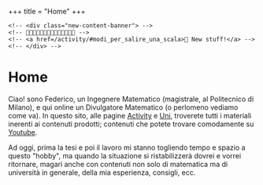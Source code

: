 +++
title = "Home"
+++

~~~
<!-- <div class="new-content-banner"> -->
<!-- 🎉✨🎁🎇🎈🎫📣📢📡💡🔦📍📌⏰ -->
<!-- <a href=/activity/#modi_per_salire_una_scala>📌 New stuff!</a> -->
<!-- </div> -->
~~~


# Home

Ciao! sono Federico, un Ingegnere Matematico (magistrale, al Politecnico di Milano), e qui online un Divulgatore Matematico (o perlomeno vediamo come va). In questo sito, alle pagine [Activity](/activity/) e [Uni](/uni/), troverete tutti i materiali inerenti ai contenuti prodotti; contenuti che potete trovare comodamente su [Youtube](https://www.youtube.com/@fede_plus). 

Ad oggi, prima la tesi e poi il lavoro mi stanno togliendo tempo e spazio a questo "hobby", ma quando la situazione si ristabilizzerà dovrei e vorrei ritornare, magari anche con contenuti non solo di matematica ma di università in generale, della mia esperienza, consigli, ecc.


<!-- (molto consigliati, con tutto raccontato con calma e in dettaglio) ma anche su Instagram (no, lì non più per ora) e [TikTok](https://tiktok.com/@divmat_tt) (anche qui).  -->

<!-- ## In breve
Ciao! sono Federico, un (quasi) Ingegnere Matematico (magistrale, al Politecnico di Milano), e un forse Divulgatore Matematico (vediamo come va). Qui nel sito, alle pagine [Activity](/activity/) e [Uni](/uni/), troverete tutti i materiali inerenti ai contenuti prodotti; contenuti che potete trovare su [Youtube](https://www.youtube.com/@divmat_yt) (molto consigliati, con tutto raccontato con calma e in dettaglio) ma anche su Instagram (no non più per ora) e [TikTok](https://tiktok.com/@divmat_tt) (in formato più breve). 
 -->


<!-- Ciao! Sono uno studente della magistrale di Ingegeria Matematica, al Politecnico di Milano, indirizzo Statistical Learning. Un indirizzo relativamente nuovo e quindi sconosciuto, che però esiste e raccoglie sempre più seguaci. Ma se il sito ha il mio nome non siamo evidentemente qui solo per sponsorizzare questo corso di laurea, quindi addentriamoci nel discorso. -->

<!-- Sin da bambino (frase di circostanza comoda per cominciare il paragrafo, in realtà non mi ricordo molto)  -->
<!-- ## Più in dettaglio
Da sempre mi ha appassionato risolvere problemi, e l'università mi ha permesso di affinare notevolmente quest'arte (un modo molto diplomatico ed edulcorato di riassumere le sofferenze del percorso universitario). Comunque, lì ho potuto conoscere, e con calma digerire, concetti anche piuttosto complicati (si pensi solo al corso di Analisi Reale e Funzionale), e questo ha alimentato un'altra mia grande inclinazione, quella di propormi ai miei amici e compagni di corso per aiutarli a sciogliere i loro dubbi.\
Infatti, trovare soluzioni a problemi era di base interessante e divertente, ma immedesimarsi in qualcun altro per trovare la via migliore, basandosi sul suo punto di vista, per comprendere e risolvere i suoi dubbi, questo era ancora più stimolante.

Per questo ha cominciato a sfiorarmi anche il pensiero della divulgazione (pensiero immerso in una densa coltre di imbarazzo), insieme al fatto che lavorare sui social, ad oggi, offre intriganti possibilità economiche. La matematica da noi studiata è infatti ad un livello molto avanzato, ovviamente, ma è solo lì che anche un pubblico più ampio potrebbe arrivare a capire quanto questa materia possa essere utile e gradevole, nonché divertente (più o meno). Tuttavia questa piacevolezza viene appunto nascosta dalla sua parziale inaccessibilità.\
Di conseguenza, unendo il mio percorso di studi verso la comprensione dei vari argomenti, insieme al mio interesse per aiutare gli altri, è sbocciata l'idea di provare a divulgare quanto appreso; moralmente attraverso racconti ed esempi di matematica (in senso molto lato) applicata, spiegati in modo molto traquillo e comprensibile.

In tal caso troverete video e materiali inerenti a questi miei tentativi sui link già sopra citati. Più precisamente, qui sul sito nella sezione [Activity](/activity/) troverete tutti i codici e grafici di supporto a quei contenuti, mentre la sezione [Uni](/uni/) è più espositiva, dedicata a mostrare quanto di simpatico prodotto durante gli anni di università, ovvero i vari progetti svolti.
Insieme, forse, anche ai miei appunti -- quindi pubblicamente scaricabili --, ma ci penserà il mio corsivo in cui sono scritti a filtrare unicamente il pubblico più intrepido e determinato a volerli davvero consultare. Infine, non sono un designer quindi il sito già è tanto che funzioni :), e poi si legge bene solo da pc o tablet, mentre un po' meno da smartphone. -->